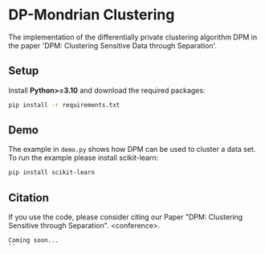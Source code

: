 # DP-Mondrian Clustering
The implementation of the differentially private clustering algorithm DPM in the paper 'DPM: Clustering Sensitive Data through Separation'.

## Setup
Install **Python>=3.10** and download the required packages:
```bash
pip install -r requirements.txt
```

## Demo
The example in `demo.py` shows how DPM can be used to cluster a data set. To run the example please install scikit-learn:
```bash
pip install scikit-learn
```

## Citation
If you use the code, please consider citing our Paper "DPM: Clustering Sensitive through Separation". \<conference\>.
```
Coming soon...
``
